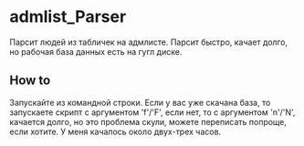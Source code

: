 # admlist_Parser
Парсит людей из табличек на адмлисте. Парсит быстро, качает долго, но рабочая база данных есть на гугл диске.

How to
---
Запускайте из командной строки.
Если у вас уже скачана база, то запускаете скрипт с аргументом 'f'/'F', если нет, то с аргументом 'n'/'N', качается долго, но это проблема скули, можете переписать попроще, если хотите.
У меня качалось около двух-трех часов.
